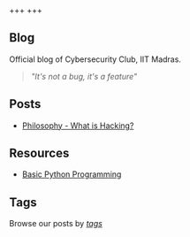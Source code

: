 +++
+++

## Blog

Official blog of Cybersecurity Club, IIT Madras.

> *"It's not a bug, it's a feature"*

## Posts


- [Philosophy - What is Hacking?](./blog/posts/philosophy)

## Resources

- [Basic Python Programming](/blog/resources/resource1)

## Tags

Browse our posts by *[tags](/tags)*






